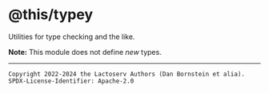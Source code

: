 @this/typey
===========

Utilities for type checking and the like.

**Note:** This module does not define _new_ types.

- - - - - - - - - -
```
Copyright 2022-2024 the Lactoserv Authors (Dan Bornstein et alia).
SPDX-License-Identifier: Apache-2.0
```
